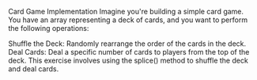 Card Game Implementation
Imagine you're building a simple card game. You have an array representing a deck of cards, and you want to perform the following operations:

Shuffle the Deck: Randomly rearrange the order of the cards in the deck.
Deal Cards: Deal a specific number of cards to players from the top of the deck.
This exercise involves using the splice() method to shuffle the deck and deal cards.